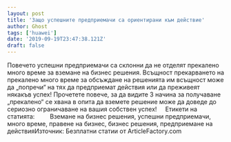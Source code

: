 ```yaml
---
layout: post
title: 'Защо успешните предприемачи са ориентирани към действие'
author: Ghost
tags: ['huawei']
date: '2019-09-19T23:47:38.121Z'
draft: false
---
```


Повечето успешни предприемачи са склонни да не отделят прекалено много време за вземане на бизнес решения. Всъщност прекарването на прекалено много време за обсъждане на решенията им всъщност може да „попречи“ на тях да предприемат действия или да преживеят някакъв успех! Прочетете повече, за да видите 3 начина за получаване „прекалено“ се хвана в опита да вземете решение може да доведе до сериозно ограничаване на вашия собствен успех!     Етикети на статията:         Вземане на бизнес решения, успешни предприемачи, много време, правене на бизнес, бизнес решения, предприемане на действияИзточник: Безплатни статии от ArticleFactory.com
